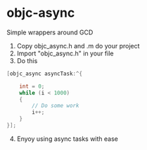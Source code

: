 objc-async
==========

Simple wrappers around GCD

1. Copy objc_async.h and .m do your project
2. Import "objc_async.h" in your file
3. Do this

```objective-c
[objc_async asyncTask:^{

	int = 0;
	while (i < 1000)
	{
		// Do some work
		i++;
	}
}];
```

4. Enyoy using async tasks with ease
